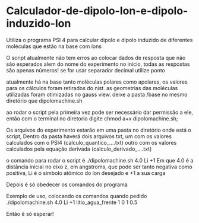 # Calculador-de-dipolo-Ion-e-dipolo-induzido-Ion

Utiliza o programa PSI 4 para calcular dipolo e dipolo induzido de diferentes moléculas que estão na base com íons

O script atualmente não tem erros ao colocar dados de resposta que não são esperados
alem do nome do experimento no inicio, todas as respostas são apenas números! 
se for usar separador decimal utilize ponto

atualmente há na base tanto moléculas polares como apolares, os valores para os cálculos foram retirados do nist.
as geometrias das moléculas utilizadas foram otimizadas no gauss view.
deixe a pasta /base no mesmo diretório que dipolomachine.sh

ao rodar o script pela primeira vez pode ser necessário dar permissão a ele, então com o terminal no diretorio digite
chmod a+x dipolomachine.sh;

Os arquivos do experimento estarão em uma pasta no diretório onde está o script, 
Dentro da pasta haverá dois arquivos txt, um com os valores calculados com o PSI4 (calculo_quantico_....txt)
outro com os valores calculados pela equação derivada (calculo_derivado_....txt)


o comando para rodar o script é 
./dipolomachine.sh 4.0 Li +1
Em que 4.0 é a distância inicial no eixo z, em angstroms, que pode ser tanto negativa como positiva,
Li é o símbolo atômico do íon desejado e +1 a sua carga

Depois é só obedecer os comandos do programa

Exemplo de uso, colocando os comandos quando pedido
./dipolomachine.sh 4.0 Li +1
litio_agua_frente
1 
0 
1
0.5

Então é só esperar!
